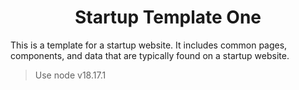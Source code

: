 <h1 align="center">Startup Template One</h1>

This is a template for a startup website. It includes common pages, components, and data that are typically found on a startup website.

> Use node v18.17.1

